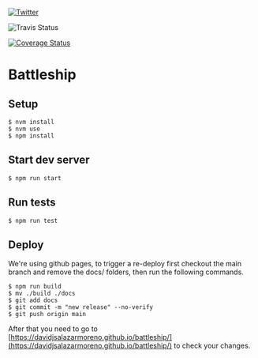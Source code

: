 [![Twitter](https://img.shields.io/twitter/follow/davidjsmoreno.svg?style=social&label=@davidjsmoreno)](https://twitter.com/davidjsmoreno)

![Travis Status](https://img.shields.io/travis/davidjsalazarmoreno/battleship?branch=main)

[![Coverage Status](https://coveralls.io/repos/github/davidjsalazarmoreno/battleship/badge.svg)](https://coveralls.io/github/davidjsalazarmoreno/battleship)

# Battleship

## Setup

```
$ nvm install
$ nvm use
$ npm install
```

## Start dev server

```
$ npm run start
```

## Run tests

```
$ npm run test
```

## Deploy

We're using github pages, to trigger a re-deploy first checkout the main branch and remove the docs/ folders, then run the following commands.

```
$ npm run build
$ mv ./build ./docs
$ git add docs
$ git commit -m "new release" --no-verify
$ git push origin main
```

After that you need to go to [https://davidjsalazarmoreno.github.io/battleship/](https://davidjsalazarmoreno.github.io/battleship/) to check your changes.

